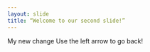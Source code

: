 ```yaml
---
layout: slide
title: “Welcome to our second slide!”
---
```

My new change
Use the left arrow to go back!
